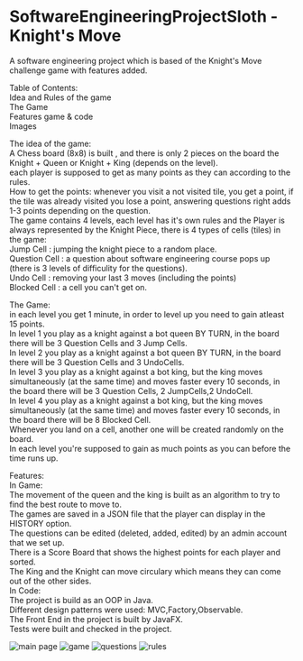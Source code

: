 # SoftwareEngineeringProjectSloth - Knight's Move
A software engineering project which is based of the Knight's Move challenge game with features added.

Table of Contents:  
Idea and Rules of the game  
The Game                      
Features game & code  
Images

The idea of the game: <br />A Chess board (8x8) is built , and there is only 2 pieces on the board the Knight + Queen or Knight + King (depends on the level).<br />
each player is supposed to get as many points as they can according to the rules.<br />
How to get the points: whenever you visit a not visited tile, you get a point, if the tile was already visited you lose a point, answering questions right adds 1-3 points depending on the question.<br />
The game contains 4 levels, each level has it's own rules and the Player is always represented by the Knight Piece, there is 4 types of cells (tiles) in the game:
<br />
Jump Cell : jumping the knight piece to a random place.<br />
Question Cell : a question about software engineering course pops up (there is 3 levels of difficulity for the questions).<br />
Undo Cell : removing your last 3 moves (including the points)<br />
Blocked Cell : a cell you can't get on.<br />

The Game:<br />
in each level you get 1 minute, in order to level up you need to gain atleast 15 points.<br />
In level 1 you play as a knight against a bot queen BY TURN, in the board there will be 3 Question Cells and 3 Jump Cells.<br />
In level 2 you play as a knight against a bot queen BY TURN, in the board there will be 3 Question Cells and 3  UndoCells.<br />
In level 3 you play as a knight against a bot king, but the king moves simultaneously (at the same time) and moves faster every 10 seconds, in the board there will be 3 Question Cells, 2 JumpCells,2 UndoCell.<br />
In level 4 you play as a knight against a bot king, but the king moves simultaneously (at the same time) and moves faster every 10 seconds, in the board there will be 8 Blocked Cell.<br />
Whenever you land on a cell, another one will be created randomly on the board.<br />
In each level you're supposed to gain as much points as you can before the time runs up.<br />

Features:<br />
In Game:<br />
The movement of the queen and the king is built as an algorithm to try to find the best route to move to.<br />
The games are saved in a JSON file that the player can display in the HISTORY option.<br />
The questions can be edited (deleted, added, edited) by an admin account that we set up.<br />
There is a Score Board that shows the highest points for each player and sorted.<br />
The King and the Knight can move circulary which means they can come out of the other sides.<br />
In Code:<br />
The project is build as an OOP in Java.<br />
Different design patterns were used: MVC,Factory,Observable.<br />
The Front End in the project is built by JavaFX.<br />
Tests were built and checked in the project.<br />

![main page](https://user-images.githubusercontent.com/109216430/218097612-3bd43bc8-c27f-468f-aa3f-bd2fd1e581e2.png)
![game](https://user-images.githubusercontent.com/109216430/218097618-a9007e6c-4208-492c-a7eb-e314d7a234f4.png)
![questions](https://user-images.githubusercontent.com/109216430/218097620-4f4bb676-7c35-485a-a67a-f9223ec24227.png)
![rules](https://user-images.githubusercontent.com/109216430/218097622-ae55d8be-2a7d-49a9-9e3f-b114fc99511b.png)


